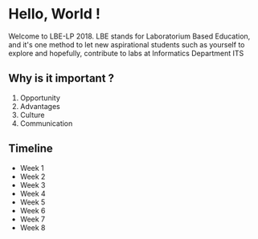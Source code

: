 # Hello, World !
Welcome to LBE-LP 2018.
LBE stands for Laboratorium Based Education, and it's one method to let new aspirational students such as yourself to explore and hopefully, contribute to labs at Informatics Department ITS

## Why is it important ?
1. Opportunity
2. Advantages
3. Culture
4. Communication

## Timeline
* Week 1
* Week 2
* Week 3
* Week 4
* Week 5
* Week 6
* Week 7
* Week 8
